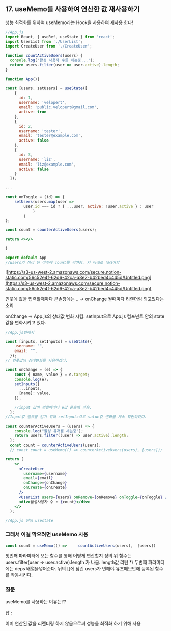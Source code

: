 ## 17. useMemo를 사용하여 연산한 값 재사용하기

성능 최적화를 위하여 useMemo라는 Hook을 사용하여 재사용 한다!

```jsx
//App.js
import React, { useRef, useState } from 'react';
import UserList from './UserList';
import CreateUser from './CreateUser';

function countActiveUsers(users) {
  console.log('활성 사용자 수를 세는중...');
  return users.filter(user => user.active).length;
}

function App(){

const [users, setUsers] = useState([
    {
      id: 1,
      username: 'velopert',
      email: 'public.velopert@gmail.com',
      active: true
    },
    {
      id: 2,
      username: 'tester',
      email: 'tester@example.com',
      active: false
    },
    {
      id: 3,
      username: 'liz',
      email: 'liz@example.com',
      active: false
    }
  ]);

...

const onToggle = (id) => {
	setUsers(users.map(user =>
        user.id === id ? { ...user, active: !user.active } : user
			)
		)	
};

const count = counterActiveUsers(users);

return <></>

}

export default App
//users가 정리 된 이후에 count를 써야함. 저 아래로 내려야함

```

![https://s3-us-west-2.amazonaws.com/secure.notion-static.com/56c52e4f-62d6-42ca-a3e2-b42bed4c445d/Untitled.png](https://s3-us-west-2.amazonaws.com/secure.notion-static.com/56c52e4f-62d6-42ca-a3e2-b42bed4c445d/Untitled.png)

인풋에 값을 입력할때마다 콘솔창에는 .. → onChange 될때마다 리렌더링 되고있다는 소리

onChange ⇒ App.js의 상태값 변화 시킴. setInput으로 App.js 컴포넌트 안의 state값을 변화시키고 있다.

```jsx
//App.js안에서

const [inputs, setInputs] = useState({
    username: "",
    email: "",
  });
// 인풋값의 상태변화를 사용하겠다.

const onChange = (e) => {
    const { name, value } = e.target;
    console.log(e);
    setInputs({
      ...inputs,
      [name]: value,
    });

    //input 값이 변할때마다 e값 콘솔에 띄움,
  };
//Input값 밸류를 얻기 위해 setInputs으로 value값 변화를 계속 확인하겠다.

const counterActiveUsers = (users) => {
    console.log("활성 유저를 세는중");
    return users.filter((user) => user.active).length;
  };
  const count = counterActiveUsers(users);
  // const count = useMemo(() => counterActiveUsers(users), [users]);

return (
    <>
      <CreateUser
        username={username}
        email={email}
        onChange={onChange}
        onCreate={onCreate}
      />
      <UserList users={users} onRemove={onRemove} onToggle={onToggle} />
      <div>활성사용자 수 : {count}</div>
    </>
  );

//App.js 안의 usestate
```

### 그래서 이걸 막으려면 useMemo 사용

```jsx
const count = useMemo(() => 	countActiveUsers(users),  [users])
```

첫번째 파라미터에 오는 함수를 통해 어떻게 연산할지 정의
위 함수는 users.filter(user => user.active).length 가 나옴. length값 리턴 */
두번째 파라미터에는 deps 배열을넣어준다.   뒤의 []에 담긴 users가 변해야 유즈메모안에 등록된 함수를 작동시킨다.

### 질문

useMemo를 사용하는 이유는??

답 : 

이미 연산된 값을 리랜더링 하지 않음으로써 성능을 최적화 하기 위해 사용